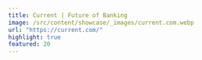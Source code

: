 ```yaml
---
title: Current | Future of Banking
image: /src/content/showcase/_images/current.com.webp
url: "https://current.com/"
highlight: true
featured: 20
---
```

